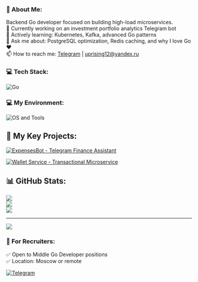 ### 💫 About Me:
Backend Go developer focused on building high-load microservices.  
🔭 Currently working on an investment portfolio analytics Telegram bot  
🌱 Actively learning: Kubernetes, Kafka, advanced Go patterns  
💬 Ask me about: PostgreSQL optimization, Redis caching, and why I love Go ♥  
📫 How to reach me: [Telegram](https://t.me/Sunriseex) | uprising12@yandex.ru

### 💻 Tech Stack:
![Go](https://skillicons.dev/icons?i=go,kubernetes,docker,postgres,redis,rabbitmq,prometheus,grafana,git,kafka)

### 💻 My Environment:
![OS and Tools](https://skillicons.dev/icons?i=windows,nix)

## 🚀 My Key Projects:
[![ExpensesBot - Telegram Finance Assistant](https://github-readme-stats.vercel.app/api/pin/?username=Sunriseex&repo=ExpensesBot&theme=omni)](https://github.com/Sunriseex/ExpensesBot)  

[![Wallet Service - Transactional Microservice](https://github-readme-stats.vercel.app/api/pin/?username=Sunriseex&repo=test_wallet&theme=omni)](https://github.com/Sunriseex/test_wallet)  

## 📊 GitHub Stats:
![](https://github-readme-stats.vercel.app/api?username=Sunriseex&theme=omni&hide_border=true&include_all_commits=false&count_private=true)<br/>
![](https://nirzak-streak-stats.vercel.app/?user=Sunriseex&theme=omni&hide_border=true)<br/>
![](https://github-readme-stats.vercel.app/api/top-langs/?username=Sunriseex&theme=omni&hide_border=true&include_all_commits=false&count_private=true&layout=compact)

---
[![](https://visitcount.itsvg.in/api?id=Sunriseex&icon=0&color=0)](https://visitcount.itsvg.in)

### 💼 For Recruiters:
✅ Open to Middle Go Developer positions  
✅ Location: Moscow or remote  

[![Telegram](https://img.shields.io/badge/Telegram-2CA5E0?style=for-the-badge&logo=telegram&logoColor=white)](https://t.me/Sunriseex)

